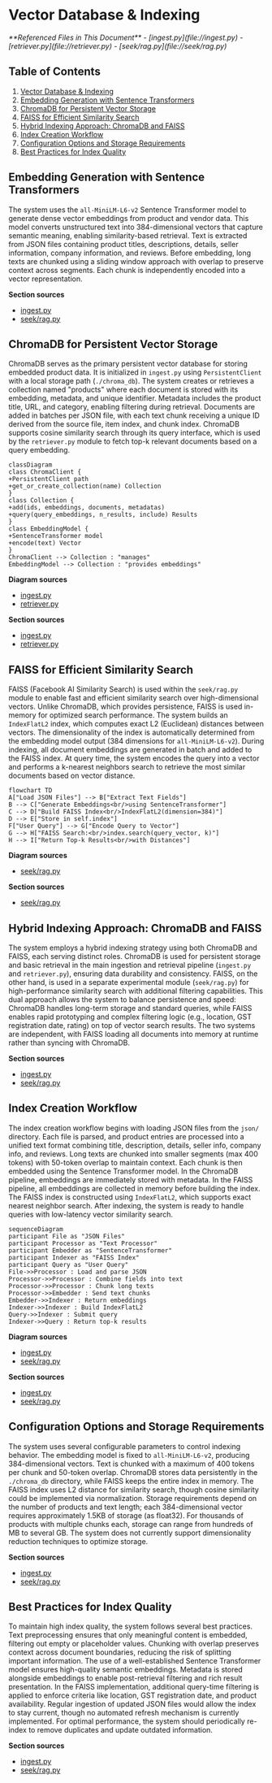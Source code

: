 # Vector Database & Indexing

<cite>
**Referenced Files in This Document**   
- [ingest.py](file://ingest.py)
- [retriever.py](file://retriever.py)
- [seek/rag.py](file://seek/rag.py)
</cite>

## Table of Contents
1. [Vector Database & Indexing](#vector-database--indexing)
2. [Embedding Generation with Sentence Transformers](#embedding-generation-with-sentence-transformers)
3. [ChromaDB for Persistent Vector Storage](#chromadb-for-persistent-vector-storage)
4. [FAISS for Efficient Similarity Search](#faiss-for-efficient-similarity-search)
5. [Hybrid Indexing Approach: ChromaDB and FAISS](#hybrid-indexing-approach-chromadb-and-faiss)
6. [Index Creation Workflow](#index-creation-workflow)
7. [Configuration Options and Storage Requirements](#configuration-options-and-storage-requirements)
8. [Best Practices for Index Quality](#best-practices-for-index-quality)

## Embedding Generation with Sentence Transformers

The system uses the `all-MiniLM-L6-v2` Sentence Transformer model to generate dense vector embeddings from product and vendor data. This model converts unstructured text into 384-dimensional vectors that capture semantic meaning, enabling similarity-based retrieval. Text is extracted from JSON files containing product titles, descriptions, details, seller information, company information, and reviews. Before embedding, long texts are chunked using a sliding window approach with overlap to preserve context across segments. Each chunk is independently encoded into a vector representation.

**Section sources**
- [ingest.py](file://ingest.py#L7-L18)
- [seek/rag.py](file://seek/rag.py#L34-L69)

## ChromaDB for Persistent Vector Storage

ChromaDB serves as the primary persistent vector database for storing embedded product data. It is initialized in `ingest.py` using `PersistentClient` with a local storage path (`./chroma_db`). The system creates or retrieves a collection named "products" where each document is stored with its embedding, metadata, and unique identifier. Metadata includes the product title, URL, and category, enabling filtering during retrieval. Documents are added in batches per JSON file, with each text chunk receiving a unique ID derived from the source file, item index, and chunk index. ChromaDB supports cosine similarity search through its query interface, which is used by the `retriever.py` module to fetch top-k relevant documents based on a query embedding.

```mermaid
classDiagram
class ChromaClient {
+PersistentClient path
+get_or_create_collection(name) Collection
}
class Collection {
+add(ids, embeddings, documents, metadatas)
+query(query_embeddings, n_results, include) Results
}
class EmbeddingModel {
+SentenceTransformer model
+encode(text) Vector
}
ChromaClient --> Collection : "manages"
EmbeddingModel --> Collection : "provides embeddings"
```

**Diagram sources**
- [ingest.py](file://ingest.py#L15-L25)
- [retriever.py](file://retriever.py#L3-L10)

**Section sources**
- [ingest.py](file://ingest.py#L15-L94)
- [retriever.py](file://retriever.py#L3-L18)

## FAISS for Efficient Similarity Search

FAISS (Facebook AI Similarity Search) is used within the `seek/rag.py` module to enable fast and efficient similarity search over high-dimensional vectors. Unlike ChromaDB, which provides persistence, FAISS is used in-memory for optimized search performance. The system builds an `IndexFlatL2` index, which computes exact L2 (Euclidean) distances between vectors. The dimensionality of the index is automatically determined from the embedding model output (384 dimensions for `all-MiniLM-L6-v2`). During indexing, all document embeddings are generated in batch and added to the FAISS index. At query time, the system encodes the query into a vector and performs a k-nearest neighbors search to retrieve the most similar documents based on vector distance.

```mermaid
flowchart TD
A["Load JSON Files"] --> B["Extract Text Fields"]
B --> C["Generate Embeddings<br/>using SentenceTransformer"]
C --> D["Build FAISS Index<br/>IndexFlatL2(dimension=384)"]
D --> E["Store in self.index"]
F["User Query"] --> G["Encode Query to Vector"]
G --> H["FAISS Search:<br/>index.search(query_vector, k)"]
H --> I["Return Top-k Results<br/>with Distances"]
```

**Diagram sources**
- [seek/rag.py](file://seek/rag.py#L95-L131)

**Section sources**
- [seek/rag.py](file://seek/rag.py#L95-L131)

## Hybrid Indexing Approach: ChromaDB and FAISS

The system employs a hybrid indexing strategy using both ChromaDB and FAISS, each serving distinct roles. ChromaDB is used for persistent storage and basic retrieval in the main ingestion and retrieval pipeline (`ingest.py` and `retriever.py`), ensuring data durability and consistency. FAISS, on the other hand, is used in a separate experimental module (`seek/rag.py`) for high-performance similarity search with additional filtering capabilities. This dual approach allows the system to balance persistence and speed: ChromaDB handles long-term storage and standard queries, while FAISS enables rapid prototyping and complex filtering logic (e.g., location, GST registration date, rating) on top of vector search results. The two systems are independent, with FAISS loading all documents into memory at runtime rather than syncing with ChromaDB.

**Section sources**
- [ingest.py](file://ingest.py#L15-L25)
- [seek/rag.py](file://seek/rag.py#L11-L409)

## Index Creation Workflow

The index creation workflow begins with loading JSON files from the `json/` directory. Each file is parsed, and product entries are processed into a unified text format combining title, description, details, seller info, company info, and reviews. Long texts are chunked into smaller segments (max 400 tokens) with 50-token overlap to maintain context. Each chunk is then embedded using the Sentence Transformer model. In the ChromaDB pipeline, embeddings are immediately stored with metadata. In the FAISS pipeline, all embeddings are collected in memory before building the index. The FAISS index is constructed using `IndexFlatL2`, which supports exact nearest neighbor search. After indexing, the system is ready to handle queries with low-latency vector similarity search.

```mermaid
sequenceDiagram
participant File as "JSON Files"
participant Processor as "Text Processor"
participant Embedder as "SentenceTransformer"
participant Indexer as "FAISS Index"
participant Query as "User Query"
File->>Processor : Load and parse JSON
Processor->>Processor : Combine fields into text
Processor->>Processor : Chunk long texts
Processor->>Embedder : Send text chunks
Embedder->>Indexer : Return embeddings
Indexer->>Indexer : Build IndexFlatL2
Query->>Indexer : Submit query
Indexer->>Query : Return top-k results
```

**Diagram sources**
- [ingest.py](file://ingest.py#L40-L94)
- [seek/rag.py](file://seek/rag.py#L34-L131)

**Section sources**
- [ingest.py](file://ingest.py#L40-L94)
- [seek/rag.py](file://seek/rag.py#L34-L131)

## Configuration Options and Storage Requirements

The system uses several configurable parameters to control indexing behavior. The embedding model is fixed to `all-MiniLM-L6-v2`, producing 384-dimensional vectors. Text is chunked with a maximum of 400 tokens per chunk and 50-token overlap. ChromaDB stores data persistently in the `./chroma_db` directory, while FAISS keeps the entire index in memory. The FAISS index uses L2 distance for similarity search, though cosine similarity could be implemented via normalization. Storage requirements depend on the number of products and text length; each 384-dimensional vector requires approximately 1.5KB of storage (as float32). For thousands of products with multiple chunks each, storage can range from hundreds of MB to several GB. The system does not currently support dimensionality reduction techniques to optimize storage.

**Section sources**
- [ingest.py](file://ingest.py#L15-L25)
- [seek/rag.py](file://seek/rag.py#L11-L20)

## Best Practices for Index Quality

To maintain high index quality, the system follows several best practices. Text preprocessing ensures that only meaningful content is embedded, filtering out empty or placeholder values. Chunking with overlap preserves context across document boundaries, reducing the risk of splitting important information. The use of a well-established Sentence Transformer model ensures high-quality semantic embeddings. Metadata is stored alongside embeddings to enable post-retrieval filtering and rich result presentation. In the FAISS implementation, additional query-time filtering is applied to enforce criteria like location, GST registration date, and product availability. Regular ingestion of updated JSON files would allow the index to stay current, though no automated refresh mechanism is currently implemented. For optimal performance, the system should periodically re-index to remove duplicates and update outdated information.

**Section sources**
- [ingest.py](file://ingest.py#L70-L94)
- [seek/rag.py](file://seek/rag.py#L132-L158)